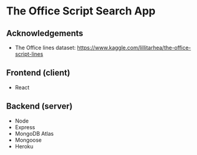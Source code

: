 # The Office Script Search App

## Acknowledgements
- The Office lines dataset: https://www.kaggle.com/lillitarhea/the-office-script-lines

## Frontend (client)
- React

## Backend (server)
- Node
- Express
- MongoDB Atlas
- Mongoose
- Heroku